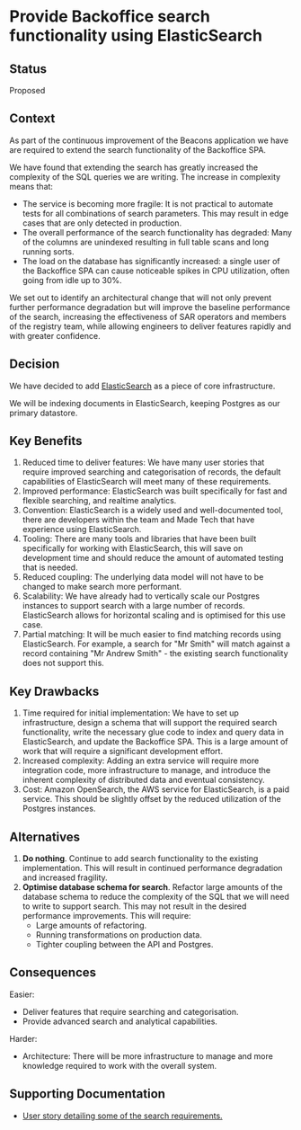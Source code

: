 # Provide Backoffice search functionality using ElasticSearch

## Status

Proposed

## Context

As part of the continuous improvement of the Beacons application we have are required to extend the search functionality of the Backoffice SPA.

We have found that extending the search has greatly increased the complexity of the SQL queries we are writing. The increase in complexity means that:

- The service is becoming more fragile: It is not practical to automate tests for all combinations of search parameters. This may result in edge cases that are only detected in production.
- The overall performance of the search functionality has degraded: Many of the columns are unindexed resulting in full table scans and long running sorts.
- The load on the database has significantly increased: a single user of the Backoffice SPA can cause noticeable spikes in CPU utilization, often going from idle up to 30%.

We set out to identify an architectural change that will not only prevent further performance degradation but will improve the baseline performance of the search, increasing the effectiveness of SAR operators and members of the registry team, while allowing engineers to deliver features rapidly and with greater confidence.

## Decision

We have decided to add [ElasticSearch](https://www.elastic.co/elasticsearch/) as a piece of core infrastructure.

We will be indexing documents in ElasticSearch, keeping Postgres as our primary datastore.

## Key Benefits

1. Reduced time to deliver features: We have many user stories that require improved searching and categorisation of records, the default capabilities of ElasticSearch will meet many of these requirements.
2. Improved performance: ElasticSearch was built specifically for fast and flexible searching, and realtime analytics.
3. Convention: ElasticSearch is a widely used and well-documented tool, there are developers within the team and Made Tech that have experience using ElasticSearch.
4. Tooling: There are many tools and libraries that have been built specifically for working with ElasticSearch, this will save on development time and should reduce the amount of automated testing that is needed.
5. Reduced coupling: The underlying data model will not have to be changed to make search more performant.
6. Scalability: We have already had to vertically scale our Postgres instances to support search with a large number of records. ElasticSearch allows for horizontal scaling and is optimised for this use case.
7. Partial matching: It will be much easier to find matching records using ElasticSearch. For example, a search for "Mr Smith" will match against a record containing "Mr Andrew Smith" - the existing search functionality does not support this.

## Key Drawbacks

1. Time required for initial implementation: We have to set up infrastructure, design a schema that will support the required search functionality, write the necessary glue code to index and query data in ElasticSearch, and update the Backoffice SPA. This is a large amount of work that will require a significant development effort.
2. Increased complexity: Adding an extra service will require more integration code, more infrastructure to manage, and introduce the inherent complexity of distributed data and eventual consistency.
3. Cost: Amazon OpenSearch, the AWS service for ElasticSearch, is a paid service. This should be slightly offset by the reduced utilization of the Postgres instances.

## Alternatives

1. **Do nothing**. Continue to add search functionality to the existing implementation. This will result in continued performance degradation and increased fragility.
2. **Optimise database schema for search**. Refactor large amounts of the database schema to reduce the complexity of the SQL that we will need to write to support search. This may not result in the desired performance improvements. This will require:
   - Large amounts of refactoring.
   - Running transformations on production data.
   - Tighter coupling between the API and Postgres.

## Consequences

Easier:

- Deliver features that require searching and categorisation.
- Provide advanced search and analytical capabilities.

Harder:

- Architecture: There will be more infrastructure to manage and more knowledge required to work with the overall system.

## Supporting Documentation

- [User story detailing some of the search requirements.](https://trello.com/c/6RbSzvz9/303-as-a-search-and-rescue-operator-i-want-search-to-be-extended-so-that-i-can-find-beacon-registrations-easier-during-an-incident)
